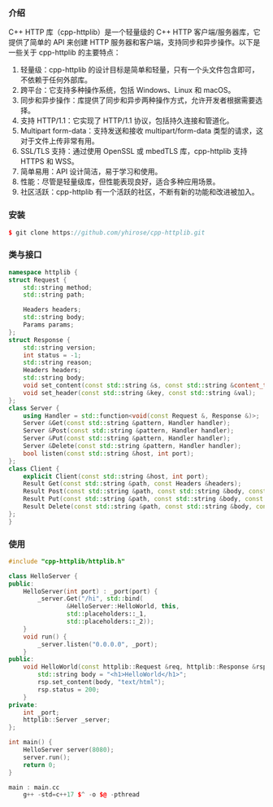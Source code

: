 ### 介绍

C++ HTTP 库（cpp-httplib）是一个轻量级的 C++ HTTP 客户端/服务器库，它提供了简单的 API 来创建 HTTP 服务器和客户端，支持同步和异步操作。以下是一些关于 cpp-httplib 的主要特点：
1. 轻量级：cpp-httplib 的设计目标是简单和轻量，只有一个头文件包含即可，不依赖于任何外部库。
2. 跨平台：它支持多种操作系统，包括 Windows、Linux 和 macOS。
3. 同步和异步操作：库提供了同步和异步两种操作方式，允许开发者根据需要选择。
4. 支持 HTTP/1.1：它实现了 HTTP/1.1 协议，包括持久连接和管道化。
5. Multipart form-data：支持发送和接收 multipart/form-data 类型的请求，这对于文件上传非常有用。
6. SSL/TLS 支持：通过使用 OpenSSL 或 mbedTLS 库，cpp-httplib 支持 HTTPS 和 WSS。
7. 简单易用：API 设计简洁，易于学习和使用。
8. 性能：尽管是轻量级库，但性能表现良好，适合多种应用场景。
9. 社区活跃：cpp-httplib 有一个活跃的社区，不断有新的功能和改进被加入。

### 安装
```cpp
$ git clone https://github.com/yhirose/cpp-httplib.git
```

### 类与接口
```cpp
namespace httplib {
struct Request {
    std::string method;
    std::string path;

    Headers headers;
    std::string body;
    Params params;
};
struct Response {
    std::string version;
    int status = -1;
    std::string reason;
    Headers headers;
    std::string body;
    void set_content(const std::string &s, const std::string &content_type);
    void set_header(const std::string &key, const std::string &val);
};
class Server {
    using Handler = std::function<void(const Request &, Response &)>;
    Server &Get(const std::string &pattern, Handler handler);
    Server &Post(const std::string &pattern, Handler handler);
    Server &Put(const std::string &pattern, Handler handler);
    Server &Delete(const std::string &pattern, Handler handler);
    bool listen(const std::string &host, int port);
};
class Client {
    explicit Client(const std::string &host, int port);
    Result Get(const std::string &path, const Headers &headers);
    Result Post(const std::string &path, const std::string &body, const std::string &content_type);
    Result Put(const std::string &path, const std::string &body, const std::string &content_type);
    Result Delete(const std::string &path, const std::string &body, const std::string &content_type);
};
}
```

### 使用
```cpp
#include "cpp-httplib/httplib.h"

class HelloServer {
public:
    HelloServer(int port) : _port(port) {
        _server.Get("/hi", std::bind(
                &HelloServer::HelloWorld, this,
                std::placeholders::_1,
                std::placeholders::_2));
    }
    void run() {
        _server.listen("0.0.0.0", _port);
    }
public:
    void HelloWorld(const httplib::Request &req, httplib::Response &rsp) {
        std::string body = "<h1>HelloWorld</h1>";
        rsp.set_content(body, "text/html");
        rsp.status = 200;
    }
private:
    int _port;
    httplib::Server _server;
};

int main() {
    HelloServer server(8080);
    server.run();
    return 0;
}
```

```cpp
main : main.cc
    g++ -std=c++17 $^ -o $@ -pthread
```